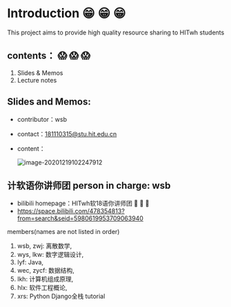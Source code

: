 # Introduction :grin: :grin: :grin: 


This project aims to provide high quality resource sharing to HITwh students
## contents： :scream: :scream: :scream: 
1. Slides & Memos
2. Lecture notes

## Slides and Memos:
- contributor：wsb 

- contact：181110315@stu.hit.edu.cn 

- content：

  ![image-20201219102247912](https://i.loli.net/2020/12/19/xHFTGlybQaSmd5i.png)

## 计软语你讲师团  person in charge: wsb
- bilibili homepage：HITwh软18语你讲师团 :eyes: :eyes: :eyes:
- https://space.bilibili.com/478354813?from=search&seid=5980619953709063940

members(names are not listed in order)
1. wsb, zwj: 离散数学,
2. wys, lkw: 数字逻辑设计,
3. lyf: Java,
4. wec, zycf: 数据结构,
5. lkh: 计算机组成原理,
6. hlx: 软件工程概论,
7. xrs: Python Django全栈 tutorial

